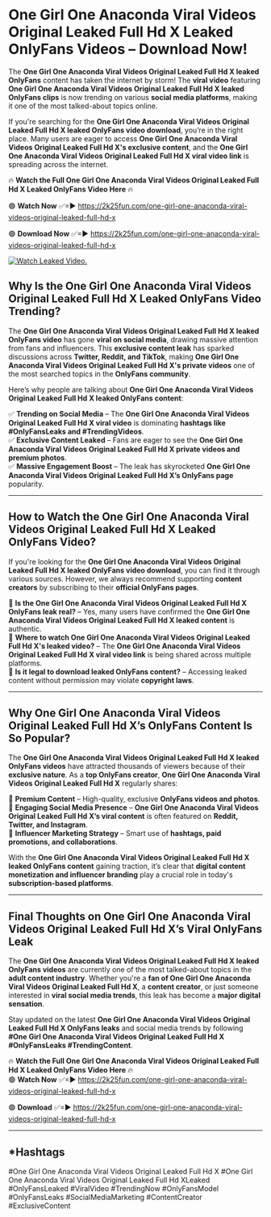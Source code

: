 # One Girl One Anaconda Viral Videos Original Leaked Full Hd X Leaked OnlyFans Videos – Download Now!

The **One Girl One Anaconda Viral Videos Original Leaked Full Hd X leaked OnlyFans** content has taken the internet by storm! The **viral video** featuring **One Girl One Anaconda Viral Videos Original Leaked Full Hd X leaked OnlyFans clips** is now trending on various **social media platforms**, making it one of the most talked-about topics online.  

If you're searching for the **One Girl One Anaconda Viral Videos Original Leaked Full Hd X leaked OnlyFans video download**, you’re in the right place. Many users are eager to access **One Girl One Anaconda Viral Videos Original Leaked Full Hd X's exclusive content**, and the **One Girl One Anaconda Viral Videos Original Leaked Full Hd X viral video link** is spreading across the internet.  

🔥 **Watch the Full One Girl One Anaconda Viral Videos Original Leaked Full Hd X Leaked OnlyFans Video Here** 🔥  

🟢 **Watch Now** ✅=► https://2k25fun.com/one-girl-one-anaconda-viral-videos-original-leaked-full-hd-x

🟢 **Download Now** ✅=► https://2k25fun.com/one-girl-one-anaconda-viral-videos-original-leaked-full-hd-x

[![Watch Leaked Video.](https://miro.medium.com/v2/resize:fit:828/format:webp/1*cilzJN44JGOrTw9NJCrNHA.gif "Watch Leaked Video")](https://2k25fun.com/one-girl-one-anaconda-viral-videos-original-leaked-full-hd-x)

## **Why Is the One Girl One Anaconda Viral Videos Original Leaked Full Hd X Leaked OnlyFans Video Trending?**  

The **One Girl One Anaconda Viral Videos Original Leaked Full Hd X leaked OnlyFans video** has gone **viral on social media**, drawing massive attention from fans and influencers. This **exclusive content leak** has sparked discussions across **Twitter, Reddit, and TikTok**, making **One Girl One Anaconda Viral Videos Original Leaked Full Hd X's private videos** one of the most searched topics in the **OnlyFans community**.  

Here’s why people are talking about **One Girl One Anaconda Viral Videos Original Leaked Full Hd X leaked OnlyFans content**:  

✅ **Trending on Social Media** – The **One Girl One Anaconda Viral Videos Original Leaked Full Hd X viral video** is dominating **hashtags like #OnlyFansLeaks and #TrendingVideos**.  
✅ **Exclusive Content Leaked** – Fans are eager to see the **One Girl One Anaconda Viral Videos Original Leaked Full Hd X private videos and premium photos**.  
✅ **Massive Engagement Boost** – The leak has skyrocketed **One Girl One Anaconda Viral Videos Original Leaked Full Hd X’s OnlyFans page** popularity.  

---

## **How to Watch the One Girl One Anaconda Viral Videos Original Leaked Full Hd X Leaked OnlyFans Video?**  

If you're looking for the **One Girl One Anaconda Viral Videos Original Leaked Full Hd X leaked OnlyFans video download**, you can find it through various sources. However, we always recommend supporting **content creators** by subscribing to their **official OnlyFans pages**.  

🔹 **Is the One Girl One Anaconda Viral Videos Original Leaked Full Hd X OnlyFans leak real?** – Yes, many users have confirmed the **One Girl One Anaconda Viral Videos Original Leaked Full Hd X leaked content** is authentic.  
🔹 **Where to watch One Girl One Anaconda Viral Videos Original Leaked Full Hd X's leaked video?** – The **One Girl One Anaconda Viral Videos Original Leaked Full Hd X viral video link** is being shared across multiple platforms.  
🔹 **Is it legal to download leaked OnlyFans content?** – Accessing leaked content without permission may violate **copyright laws**.  

---

## **Why One Girl One Anaconda Viral Videos Original Leaked Full Hd X’s OnlyFans Content Is So Popular?**  

The **One Girl One Anaconda Viral Videos Original Leaked Full Hd X leaked OnlyFans videos** have attracted thousands of viewers because of their **exclusive nature**. As a **top OnlyFans creator**, **One Girl One Anaconda Viral Videos Original Leaked Full Hd X** regularly shares:  

📌 **Premium Content** – High-quality, exclusive **OnlyFans videos and photos**.  
📌 **Engaging Social Media Presence** – **One Girl One Anaconda Viral Videos Original Leaked Full Hd X’s viral content** is often featured on **Reddit, Twitter, and Instagram**.  
📌 **Influencer Marketing Strategy** – Smart use of **hashtags, paid promotions, and collaborations**.  

With the **One Girl One Anaconda Viral Videos Original Leaked Full Hd X leaked OnlyFans content** gaining traction, it’s clear that **digital content monetization and influencer branding** play a crucial role in today's **subscription-based platforms**.  

---

## **Final Thoughts on One Girl One Anaconda Viral Videos Original Leaked Full Hd X’s Viral OnlyFans Leak**  

The **One Girl One Anaconda Viral Videos Original Leaked Full Hd X leaked OnlyFans videos** are currently one of the most talked-about topics in the **adult content industry**. Whether you're a **fan of One Girl One Anaconda Viral Videos Original Leaked Full Hd X**, a **content creator**, or just someone interested in **viral social media trends**, this leak has become a **major digital sensation**.  

Stay updated on the latest **One Girl One Anaconda Viral Videos Original Leaked Full Hd X OnlyFans leaks** and social media trends by following **#One Girl One Anaconda Viral Videos Original Leaked Full Hd X #OnlyFansLeaks #TrendingContent**.  

🔥 **Watch the Full One Girl One Anaconda Viral Videos Original Leaked Full Hd X Leaked OnlyFans Video Here** 🔥  
🟢 **Watch Now** ✅=► https://2k25fun.com/one-girl-one-anaconda-viral-videos-original-leaked-full-hd-x

🟢 **Download** ✅=► https://2k25fun.com/one-girl-one-anaconda-viral-videos-original-leaked-full-hd-x

---

## *Hashtags
#One Girl One Anaconda Viral Videos Original Leaked Full Hd X #One Girl One Anaconda Viral Videos Original Leaked Full Hd XLeaked #OnlyFansLeaked #ViralVideo #TrendingNow #OnlyFansModel #OnlyFansLeaks #SocialMediaMarketing #ContentCreator #ExclusiveContent  